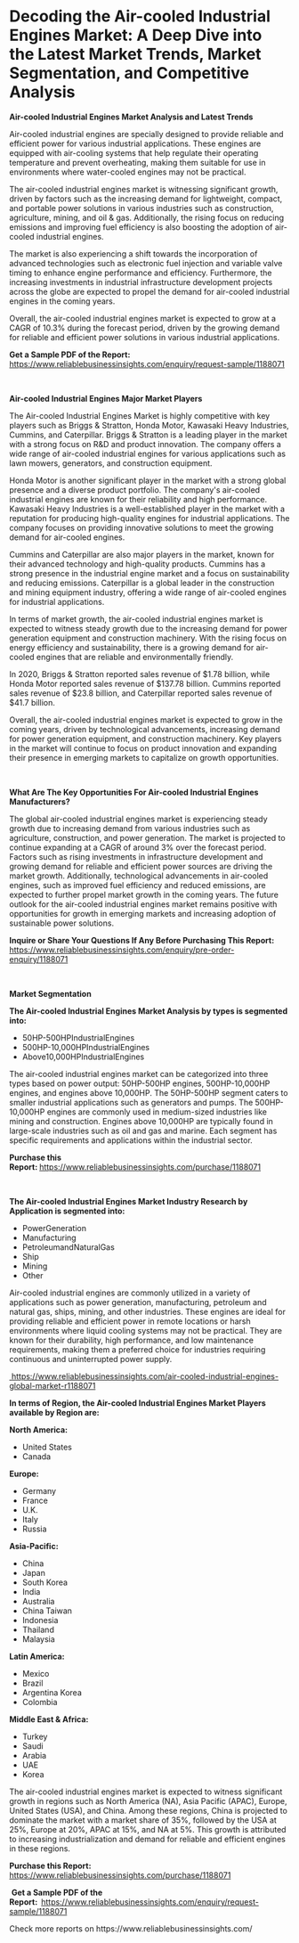 <p><h1>Decoding the Air-cooled Industrial Engines Market: A Deep Dive into the Latest Market Trends, Market Segmentation, and Competitive Analysis</h1></p><p><strong>Air-cooled Industrial Engines Market Analysis and Latest Trends</strong></p>
<p><p>Air-cooled industrial engines are specially designed to provide reliable and efficient power for various industrial applications. These engines are equipped with air-cooling systems that help regulate their operating temperature and prevent overheating, making them suitable for use in environments where water-cooled engines may not be practical.</p><p>The air-cooled industrial engines market is witnessing significant growth, driven by factors such as the increasing demand for lightweight, compact, and portable power solutions in various industries such as construction, agriculture, mining, and oil & gas. Additionally, the rising focus on reducing emissions and improving fuel efficiency is also boosting the adoption of air-cooled industrial engines.</p><p>The market is also experiencing a shift towards the incorporation of advanced technologies such as electronic fuel injection and variable valve timing to enhance engine performance and efficiency. Furthermore, the increasing investments in industrial infrastructure development projects across the globe are expected to propel the demand for air-cooled industrial engines in the coming years.</p><p>Overall, the air-cooled industrial engines market is expected to grow at a CAGR of 10.3% during the forecast period, driven by the growing demand for reliable and efficient power solutions in various industrial applications.</p></p>
<p><strong>Get a Sample PDF of the Report:&nbsp;</strong> <a href="https://www.reliablebusinessinsights.com/enquiry/request-sample/1188071">https://www.reliablebusinessinsights.com/enquiry/request-sample/1188071</a></p>
<p>&nbsp;</p>
<p><strong>Air-cooled Industrial Engines Major Market Players</strong></p>
<p><p>The Air-cooled Industrial Engines Market is highly competitive with key players such as Briggs & Stratton, Honda Motor, Kawasaki Heavy Industries, Cummins, and Caterpillar. Briggs & Stratton is a leading player in the market with a strong focus on R&D and product innovation. The company offers a wide range of air-cooled industrial engines for various applications such as lawn mowers, generators, and construction equipment. </p><p>Honda Motor is another significant player in the market with a strong global presence and a diverse product portfolio. The company's air-cooled industrial engines are known for their reliability and high performance. Kawasaki Heavy Industries is a well-established player in the market with a reputation for producing high-quality engines for industrial applications. The company focuses on providing innovative solutions to meet the growing demand for air-cooled engines.</p><p>Cummins and Caterpillar are also major players in the market, known for their advanced technology and high-quality products. Cummins has a strong presence in the industrial engine market and a focus on sustainability and reducing emissions. Caterpillar is a global leader in the construction and mining equipment industry, offering a wide range of air-cooled engines for industrial applications.</p><p>In terms of market growth, the air-cooled industrial engines market is expected to witness steady growth due to the increasing demand for power generation equipment and construction machinery. With the rising focus on energy efficiency and sustainability, there is a growing demand for air-cooled engines that are reliable and environmentally friendly.</p><p>In 2020, Briggs & Stratton reported sales revenue of $1.78 billion, while Honda Motor reported sales revenue of $137.78 billion. Cummins reported sales revenue of $23.8 billion, and Caterpillar reported sales revenue of $41.7 billion.</p><p>Overall, the air-cooled industrial engines market is expected to grow in the coming years, driven by technological advancements, increasing demand for power generation equipment, and construction machinery. Key players in the market will continue to focus on product innovation and expanding their presence in emerging markets to capitalize on growth opportunities.</p></p>
<p>&nbsp;</p>
<p><strong>What Are The Key Opportunities For Air-cooled Industrial Engines Manufacturers?</strong></p>
<p><p>The global air-cooled industrial engines market is experiencing steady growth due to increasing demand from various industries such as agriculture, construction, and power generation. The market is projected to continue expanding at a CAGR of around 3% over the forecast period. Factors such as rising investments in infrastructure development and growing demand for reliable and efficient power sources are driving the market growth. Additionally, technological advancements in air-cooled engines, such as improved fuel efficiency and reduced emissions, are expected to further propel market growth in the coming years. The future outlook for the air-cooled industrial engines market remains positive with opportunities for growth in emerging markets and increasing adoption of sustainable power solutions.</p></p>
<p><strong>Inquire or Share Your Questions If Any Before Purchasing This Report:</strong> <a href="https://www.reliablebusinessinsights.com/enquiry/pre-order-enquiry/1188071">https://www.reliablebusinessinsights.com/enquiry/pre-order-enquiry/1188071</a></p>
<p>&nbsp;</p>
<p><strong>Market Segmentation</strong></p>
<p><strong>The Air-cooled Industrial Engines Market Analysis by types is segmented into:</strong></p>
<p><ul><li>50HP-500HPIndustrialEngines</li><li>500HP-10,000HPIndustrialEngines</li><li>Above10,000HPIndustrialEngines</li></ul></p>
<p><p>The air-cooled industrial engines market can be categorized into three types based on power output: 50HP-500HP engines, 500HP-10,000HP engines, and engines above 10,000HP. The 50HP-500HP segment caters to smaller industrial applications such as generators and pumps. The 500HP-10,000HP engines are commonly used in medium-sized industries like mining and construction. Engines above 10,000HP are typically found in large-scale industries such as oil and gas and marine. Each segment has specific requirements and applications within the industrial sector.</p></p>
<p><strong>Purchase this Report:&nbsp;</strong><a href="https://www.reliablebusinessinsights.com/purchase/1188071">https://www.reliablebusinessinsights.com/purchase/1188071</a></p>
<p>&nbsp;</p>
<p><strong>The Air-cooled Industrial Engines Market Industry Research by Application is segmented into:</strong></p>
<p><ul><li>PowerGeneration</li><li>Manufacturing</li><li>PetroleumandNaturalGas</li><li>Ship</li><li>Mining</li><li>Other</li></ul></p>
<p><p>Air-cooled industrial engines are commonly utilized in a variety of applications such as power generation, manufacturing, petroleum and natural gas, ships, mining, and other industries. These engines are ideal for providing reliable and efficient power in remote locations or harsh environments where liquid cooling systems may not be practical. They are known for their durability, high performance, and low maintenance requirements, making them a preferred choice for industries requiring continuous and uninterrupted power supply.</p></p>
<p><a href="https://www.reliablebusinessinsights.com/air-cooled-industrial-engines-global-market-r1188071">&nbsp;https://www.reliablebusinessinsights.com/air-cooled-industrial-engines-global-market-r1188071</a></p>
<p><strong>In terms of Region, the Air-cooled Industrial Engines Market Players available by Region are:</strong></p>
<p>
    <p> <strong> North America: </strong>
        <ul>
            <li>United States</li>
            <li>Canada</li>
        </ul>
        </p> 
    <p> <strong> Europe: </strong>
        <ul>
            <li>Germany</li>
            <li>France</li>
            <li>U.K.</li>
            <li>Italy</li>
            <li>Russia</li>
        </ul>
        </p> 
    <p> <strong> Asia-Pacific: </strong>
        <ul>
            <li>China</li>
            <li>Japan</li>
            <li>South Korea</li>
            <li>India</li>
            <li>Australia</li>
            <li>China Taiwan</li>
            <li>Indonesia</li>
            <li>Thailand</li>
            <li>Malaysia</li>
        </ul>
        </p> 
    <p> <strong> Latin America: </strong>
        <ul>
            <li>Mexico</li>
            <li>Brazil</li>
            <li>Argentina Korea</li>
            <li>Colombia</li>
        </ul>
        </p> 
    <p> <strong> Middle East & Africa: </strong>
        <ul>
            <li>Turkey</li>
            <li>Saudi</li>
            <li>Arabia</li>
            <li>UAE</li>
            <li>Korea</li>
        </ul>
    </p>
    </p>
<p><p>The air-cooled industrial engines market is expected to witness significant growth in regions such as North America (NA), Asia Pacific (APAC), Europe, United States (USA), and China. Among these regions, China is projected to dominate the market with a market share of 35%, followed by the USA at 25%, Europe at 20%, APAC at 15%, and NA at 5%. This growth is attributed to increasing industrialization and demand for reliable and efficient engines in these regions.</p></p>
<p><strong>Purchase this Report: </strong><a href="https://www.reliablebusinessinsights.com/purchase/1188071">https://www.reliablebusinessinsights.com/purchase/1188071</a></p>
<p>&nbsp;<strong>Get a Sample PDF of the Report:&nbsp;&nbsp;</strong><a href="https://www.reliablebusinessinsights.com/enquiry/request-sample/1188071">https://www.reliablebusinessinsights.com/enquiry/request-sample/1188071</a></p>
<p><strong></strong></p>
<p>Check more reports on https://www.reliablebusinessinsights.com/</p>